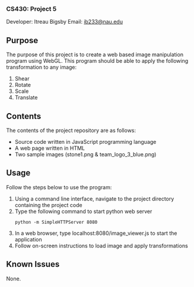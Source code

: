 ### CS430: Project 5 ###

Developer: Itreau Bigsby
Email: ib233@nau.edu

## Purpose ##

The purpose of this project is to create a web based image manipulation program
using WebGL. This program should be able to apply the following transformation to any image:
  1. Shear
  2. Rotate
  3. Scale
  4. Translate

## Contents ##

The contents of the project repository are as follows:
- Source code written in JavaScript programming language
- A web page written in HTML
- Two sample images (stone1.png & team_logo_3_blue.png)

## Usage ##

Follow the steps below to use the program:

1. Using a command line interface, navigate to the project directory containing the project code
2. Type the following command to start python web server <pre><code>python -m SimpleHTTPServer 8080</code></pre>
3. In a web browser, type localhost:8080/image_viewer.js to start the application
4. Follow on-screen instructions to load image and apply transformations

## Known Issues ##

None.
